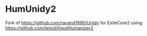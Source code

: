 # HumUnidy2

Fork of https://github.com/ravand1990/UnIdy for ExileCore2 using https://github.com/letsid/InputHumanizer2
